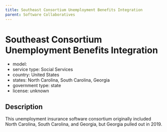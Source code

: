 ```yaml
---
title: Southeast Consortium Unemployment Benefits Integration
parent: Software Collaboratives
---
```


# Southeast Consortium Unemployment Benefits Integration

- model: 
- service type: Social Services
- country: United States
- states: North Carolina, South Carolina, Georgia
- government type: state
- license: unknown

## Description
This unemployment insurance software consortium originally included North Carolina, South Carolina, and Georgia, but Georgia pulled out in 2019.
